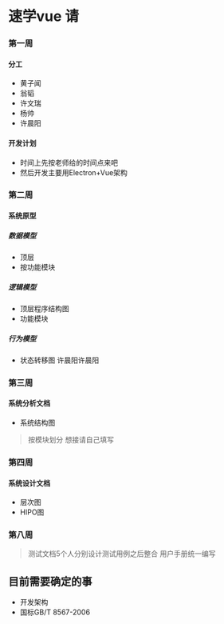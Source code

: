 # 速学vue 请

### 第一周

#### 分工
- 黄子闻
- 翁韬
- 许文瑞
- 杨帅
- 许晨阳
#### 开发计划
- 时间上先按老师给的时间点来吧
- 然后开发主要用Electron+Vue架构
### 第二周
#### 系统原型
##### 数据模型
- 顶层
- 按功能模块
##### 逻辑模型
- 顶层程序结构图
- 功能模块
##### 行为模型
- 状态转移图
许晨阳许晨阳

### 第三周
#### 系统分析文档
- 系统结构图
> 按模块划分 想接请自己填写

### 第四周
#### 系统设计文档
- 层次图
- HIPO图

### 第八周
> 测试文档5个人分别设计测试用例之后整合
> 用户手册统一编写

## 目前需要确定的事
- 开发架构
- 国标GB/T 8567-2006
